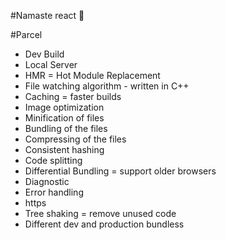 #Namaste react 🚀

#Parcel
- Dev Build
- Local Server
- HMR = Hot Module Replacement
- File watching algorithm - written in C++
- Caching = faster builds
- Image optimization
- Minification of files
- Bundling of the files
- Compressing of the files
- Consistent hashing
- Code splitting
- Differential Bundling = support older browsers
- Diagnostic
- Error handling
- https
- Tree shaking = remove unused code
- Different dev and production bundless